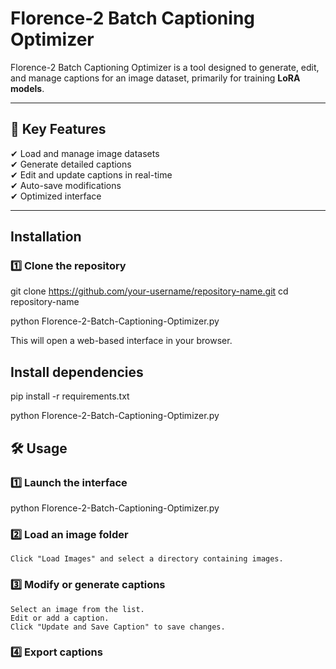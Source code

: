# Florence-2 Batch Captioning Optimizer

Florence-2 Batch Captioning Optimizer is a tool designed to generate, edit, and manage captions for an image dataset, primarily for training **LoRA models**.  

---

## 📌 Key Features

✔ Load and manage image datasets  
✔ Generate detailed captions  
✔ Edit and update captions in real-time  
✔ Auto-save modifications  
✔ Optimized interface  

---

##  Installation

### 1️⃣ Clone the repository

git clone https://github.com/your-username/repository-name.git
cd repository-name


python Florence-2-Batch-Captioning-Optimizer.py

This will open a web-based interface in your browser.


## Install dependencies

pip install -r requirements.txt



python Florence-2-Batch-Captioning-Optimizer.py

## 🛠 Usage

### 1️⃣ Launch the interface

python Florence-2-Batch-Captioning-Optimizer.py


### 2️⃣ Load an image folder

    Click "Load Images" and select a directory containing images.


### 3️⃣ Modify or generate captions

    Select an image from the list.
    Edit or add a caption.
    Click "Update and Save Caption" to save changes.


### 4️⃣ Export captions


